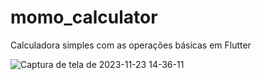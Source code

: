 # momo_calculator

Calculadora simples com as operações básicas em Flutter

![Captura de tela de 2023-11-23 14-36-11](https://github.com/RMoroni/momo_calculator/assets/32406306/136a5f3c-5dd8-4e3b-95bc-7226121427f0)
